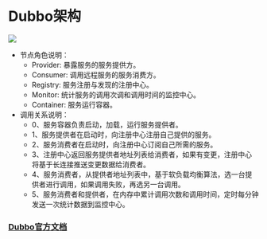 # Dubbo架构

![](http://dubbo.apache.org/docs/zh-cn/dev/sources/images/dubbo-relation.jpg)
 
- 节点角色说明：
    - Provider: 暴露服务的服务提供方。
    - Consumer: 调用远程服务的服务消费方。
    - Registry: 服务注册与发现的注册中心。
    - Monitor: 统计服务的调用次调和调用时间的监控中心。
    - Container: 服务运行容器。
- 调用关系说明：
    - 0、服务容器负责启动，加载，运行服务提供者。
    - 1、服务提供者在启动时，向注册中心注册自己提供的服务。
    - 2、服务消费者在启动时，向注册中心订阅自己所需的服务。
    - 3、注册中心返回服务提供者地址列表给消费者，如果有变更，注册中心将基于长连接推送变更数据给消费者。
    - 4、服务消费者，从提供者地址列表中，基于软负载均衡算法，选一台提供者进行调用，如果调用失败，再选另一台调用。
    - 5、服务消费者和提供者，在内存中累计调用次数和调用时间，定时每分钟发送一次统计数据到监控中心。

### [Dubbo官方文档](http://dubbo.io/)

